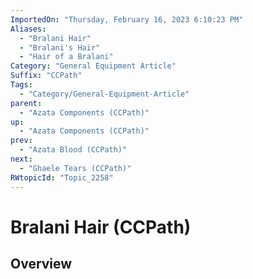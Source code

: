 ```yaml
---
ImportedOn: "Thursday, February 16, 2023 6:10:23 PM"
Aliases:
  - "Bralani Hair"
  - "Bralani's Hair"
  - "Hair of a Bralani"
Category: "General Equipment Article"
Suffix: "CCPath"
Tags:
  - "Category/General-Equipment-Article"
parent:
  - "Azata Components (CCPath)"
up:
  - "Azata Components (CCPath)"
prev:
  - "Azata Blood (CCPath)"
next:
  - "Ghaele Tears (CCPath)"
RWtopicId: "Topic_2258"
---
```

# Bralani Hair (CCPath)
## Overview
